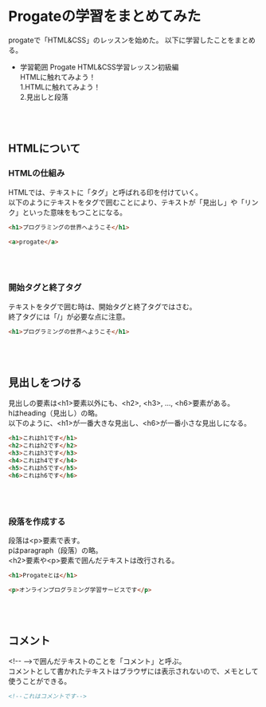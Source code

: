 # Progateの学習をまとめてみた

progateで「HTML&CSS」のレッスンを始めた。
以下に学習したことをまとめる。

- 学習範囲
Progate HTML&CSS学習レッスン初級編  
HTMLに触れてみよう！  
1.HTMLに触れてみよう！  
2.見出しと段落  
<br>
<br>

## HTMLについて

### HTMLの仕組み
HTMLでは、テキストに「タグ」と呼ばれる印を付けていく。  
以下のようにテキストをタグで囲むことにより、テキストが「見出し」や「リンク」といった意味をもつことになる。

```html
<h1>プログラミングの世界へようこそ</h1>
```
```html
<a>progate</a>
```
<br>
<br>

### 開始タグと終了タグ
テキストをタグで囲む時は、開始タグと終了タグではさむ。  
終了タグには「/」が必要な点に注意。  
```html
<h1>プログラミングの世界へようこそ</h1>
```
<br>
<br>

## 見出しをつける
見出しの要素は\<h1>要素以外にも、\<h2>, \<h3>, ..., \<h6>要素がある。  
hはheading（見出し）の略。  
以下のように、\<h1>が一番大きな見出し、\<h6>が一番小さな見出しになる。
```html
<h1>これはh1です</h1>
<h2>これはh2です</h2>
<h3>これはh3です</h3>
<h4>これはh4です</h4>
<h5>これはh5です</h5>
<h6>これはh6です</h6>
```
<br>
<br>

### 段落を作成する
段落は\<p>要素で表す。  
pはparagraph（段落）の略。  
\<h2>要素や\<p>要素で囲んだテキストは改行される。
```html
<h1>Progateとは</h1>
````
```html
<p>オンラインプログラミング学習サービスです</p>
```
<br>
<br>

## コメント
\<!-- -->で囲んだテキストのことを「コメント」と呼ぶ。  
コメントとして書かれたテキストはブラウザには表示されないので、メモとして使うことができる。
```html
<!--これはコメントです-->
```
